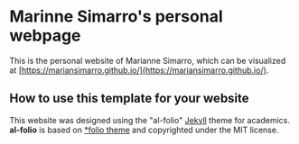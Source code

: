 # Marinne Simarro's personal webpage

This is the personal website of Marianne Simarro, which can be visualized at [https://mariansimarro.github.io/](https://mariansimarro.github.io/).

## How to use this template for your website

This website was designed using the "al-folio" [Jekyll](https://jekyllrb.com/) theme for academics.
**al-folio** is based on [\*folio theme](https://github.com/bogoli/-folio) and copyrighted under the MIT license.
